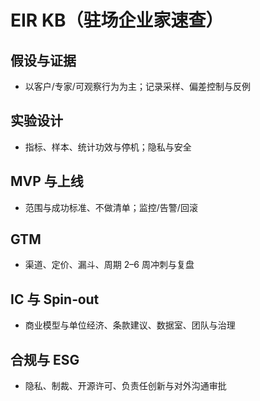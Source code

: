 # EIR KB（驻场企业家速查）

## 假设与证据

- 以客户/专家/可观察行为为主；记录采样、偏差控制与反例

## 实验设计

- 指标、样本、统计功效与停机；隐私与安全

## MVP 与上线

- 范围与成功标准、不做清单；监控/告警/回滚

## GTM

- 渠道、定价、漏斗、周期 2–6 周冲刺与复盘

## IC 与 Spin‑out

- 商业模型与单位经济、条款建议、数据室、团队与治理

## 合规与 ESG

- 隐私、制裁、开源许可、负责任创新与对外沟通审批
